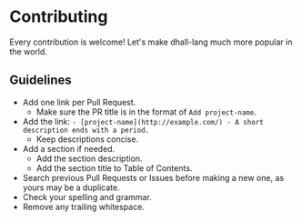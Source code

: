 # Contributing

Every contribution is welcome! Let's make dhall-lang much more popular in the world.

## Guidelines

* Add one link per Pull Request.
    * Make sure the PR title is in the format of `Add project-name`.
* Add the link: `- [project-name](http://example.com/) - A short description ends with a period.`
    * Keep descriptions concise.
* Add a section if needed.
    * Add the section description.
    * Add the section title to Table of Contents.
* Search previous Pull Requests or Issues before making a new one, as yours may be a duplicate.
* Check your spelling and grammar.
* Remove any trailing whitespace.

